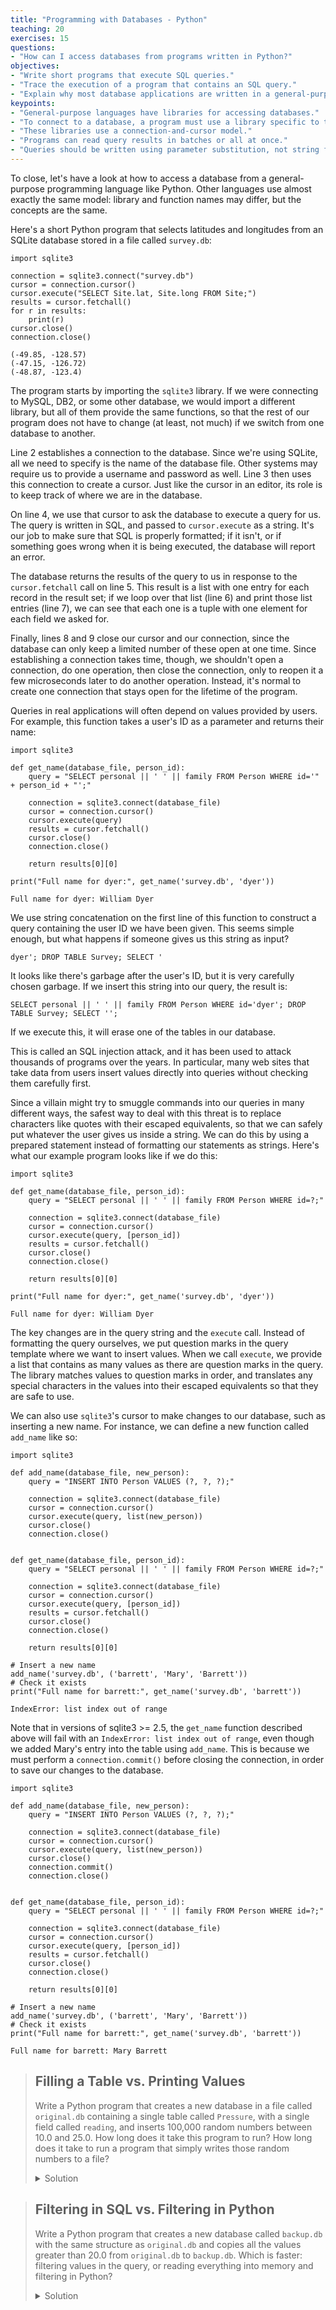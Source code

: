 ```yaml
---
title: "Programming with Databases - Python"
teaching: 20
exercises: 15
questions:
- "How can I access databases from programs written in Python?"
objectives:
- "Write short programs that execute SQL queries."
- "Trace the execution of a program that contains an SQL query."
- "Explain why most database applications are written in a general-purpose language rather than in SQL."
keypoints:
- "General-purpose languages have libraries for accessing databases."
- "To connect to a database, a program must use a library specific to that database manager."
- "These libraries use a connection-and-cursor model."
- "Programs can read query results in batches or all at once."
- "Queries should be written using parameter substitution, not string formatting."
---
```

To close, let's have a look at how to access a database from
a general-purpose programming language like Python.
Other languages use almost exactly the same model: library and 
function names may differ, but the concepts are the same.

Here's a short Python program that selects latitudes and longitudes
from an SQLite database stored in a file called `survey.db`:

~~~
import sqlite3

connection = sqlite3.connect("survey.db")
cursor = connection.cursor()
cursor.execute("SELECT Site.lat, Site.long FROM Site;")
results = cursor.fetchall()
for r in results:
    print(r)
cursor.close()
connection.close()
~~~

~~~
(-49.85, -128.57)
(-47.15, -126.72)
(-48.87, -123.4)
~~~

The program starts by importing the `sqlite3` library.
If we were connecting to MySQL, DB2, or some other database,
we would import a different library, but all of them provide the same functions,
so that the rest of our program does not have to change (at least, not much)
if we switch from one database to another.

Line 2 establishes a connection to the database.
Since we're using SQLite, all we need to specify is the name of the database 
file. Other systems may require us to provide a username and password as well.
Line 3 then uses this connection to create a cursor. Just like the cursor in 
an editor, its role is to keep track of where we are in the database.

On line 4, we use that cursor to ask the database to execute a query for us.
The query is written in SQL, and passed to `cursor.execute` as a string. It's 
our job to make sure that SQL is properly formatted; if it isn't, or if 
something goes wrong when it is being executed, the database will report an error.

The database returns the results of the query to us
in response to the `cursor.fetchall` call on line 5. This result is a list with 
one entry for each record in the result set; if we loop over that list (line 6) 
and print those list entries (line 7), we can see that each one is a tuple with 
one element for each field we asked for.

Finally, lines 8 and 9 close our cursor and our connection,
since the database can only keep a limited number of these open at one time.
Since establishing a connection takes time, though, we shouldn't open a connection,
do one operation, then close the connection, only to reopen it a few microseconds 
later to do another operation. Instead, it's normal to create one connection 
that stays open for the lifetime of the program.

Queries in real applications will often depend on values provided by users.
For example, this function takes a user's ID as a parameter and returns their name:

~~~
import sqlite3

def get_name(database_file, person_id):
    query = "SELECT personal || ' ' || family FROM Person WHERE id='" + person_id + "';"

    connection = sqlite3.connect(database_file)
    cursor = connection.cursor()
    cursor.execute(query)
    results = cursor.fetchall()
    cursor.close()
    connection.close()

    return results[0][0]

print("Full name for dyer:", get_name('survey.db', 'dyer'))
~~~

~~~
Full name for dyer: William Dyer
~~~

We use string concatenation on the first line of this function
to construct a query containing the user ID we have been given.
This seems simple enough, but what happens if someone gives us this 
string as input?

~~~
dyer'; DROP TABLE Survey; SELECT '
~~~

It looks like there's garbage after the user's ID,
but it is very carefully chosen garbage. If we insert this string 
into our query, the result is:

~~~
SELECT personal || ' ' || family FROM Person WHERE id='dyer'; DROP TABLE Survey; SELECT '';
~~~

If we execute this, it will erase one of the tables in our database.

This is called an SQL injection attack, and it has been used to attack thousands of 
programs over the years.  In particular, many web sites that take data from users 
insert values directly into queries without checking them carefully first.

Since a villain might try to smuggle commands into our queries in many different ways,
the safest way to deal with this threat is to replace characters like quotes with their 
escaped equivalents, so that we can safely put whatever the user gives us inside a string.
We can do this by using a prepared statement instead of formatting our statements as strings.
Here's what our example program looks like if we do this:

~~~
import sqlite3

def get_name(database_file, person_id):
    query = "SELECT personal || ' ' || family FROM Person WHERE id=?;"

    connection = sqlite3.connect(database_file)
    cursor = connection.cursor()
    cursor.execute(query, [person_id])
    results = cursor.fetchall()
    cursor.close()
    connection.close()

    return results[0][0]

print("Full name for dyer:", get_name('survey.db', 'dyer'))
~~~

~~~
Full name for dyer: William Dyer
~~~

The key changes are in the query string and the `execute` call.
Instead of formatting the query ourselves,
we put question marks in the query template where we want to insert values.
When we call `execute`,
we provide a list
that contains as many values as there are question marks in the query.
The library matches values to question marks in order,
and translates any special characters in the values
into their escaped equivalents
so that they are safe to use.

We can also use `sqlite3`'s cursor to make changes to our database,
such as inserting a new name. For instance, we can define a new function 
called `add_name` like so:

~~~
import sqlite3

def add_name(database_file, new_person):
    query = "INSERT INTO Person VALUES (?, ?, ?);"

    connection = sqlite3.connect(database_file)
    cursor = connection.cursor()
    cursor.execute(query, list(new_person))
    cursor.close()
    connection.close()


def get_name(database_file, person_id):
    query = "SELECT personal || ' ' || family FROM Person WHERE id=?;"

    connection = sqlite3.connect(database_file)
    cursor = connection.cursor()
    cursor.execute(query, [person_id])
    results = cursor.fetchall()
    cursor.close()
    connection.close()

    return results[0][0]

# Insert a new name
add_name('survey.db', ('barrett', 'Mary', 'Barrett'))
# Check it exists
print("Full name for barrett:", get_name('survey.db', 'barrett'))
~~~

~~~
IndexError: list index out of range
~~~

Note that in versions of sqlite3 >= 2.5, the `get_name` function described
above will fail with an `IndexError: list index out of range`,
even though we added Mary's entry into the table using `add_name`.
This is because we must perform a `connection.commit()` before closing
the connection, in order to save our changes to the database.

~~~
import sqlite3

def add_name(database_file, new_person):
    query = "INSERT INTO Person VALUES (?, ?, ?);"

    connection = sqlite3.connect(database_file)
    cursor = connection.cursor()
    cursor.execute(query, list(new_person))
    cursor.close()
    connection.commit()
    connection.close()


def get_name(database_file, person_id):
    query = "SELECT personal || ' ' || family FROM Person WHERE id=?;"

    connection = sqlite3.connect(database_file)
    cursor = connection.cursor()
    cursor.execute(query, [person_id])
    results = cursor.fetchall()
    cursor.close()
    connection.close()

    return results[0][0]

# Insert a new name
add_name('survey.db', ('barrett', 'Mary', 'Barrett'))
# Check it exists
print("Full name for barrett:", get_name('survey.db', 'barrett'))
~~~

~~~
Full name for barrett: Mary Barrett
~~~


> ## Filling a Table vs. Printing Values
>
> Write a Python program that creates a new database in a file called
> `original.db` containing a single table called `Pressure`, with a
> single field called `reading`, and inserts 100,000 random numbers
> between 10.0 and 25.0.  How long does it take this program to run?
> How long does it take to run a program that simply writes those
> random numbers to a file?
>
> <details><summary>Solution</summary>
> <p>
>
> ~~~
> import sqlite3
> # import random number generator
> from numpy.random import uniform
>
> random_numbers = uniform(low=10.0, high=25.0, size=100000)
>
> connection = sqlite3.connect("original.db")
> cursor = connection.cursor()
> cursor.execute("CREATE TABLE Pressure (reading float not null)")
> query = "INSERT INTO Pressure values (?);"
>
> for number in random_numbers:
>     cursor.execute(query, [number])
>
> cursor.close()
> # save changes to file for next exercise
> connection.commit()
> connection.close()
> ~~~
>
> For comparison, the following program writes the random numbers
> into the file `random_numbers.txt`:
>
> ~~~
> from numpy.random import uniform
>
> random_numbers = uniform(low=10.0, high=25.0, size=100000)
> with open('random_numbers.txt', 'w') as outfile:
>     for number in random_numbers:
>         # need to add linebreak \n
>         outfile.write("{}\n".format(number))
> ~~~
> </p>
> </details>

> ## Filtering in SQL vs. Filtering in Python
>
> Write a Python program that creates a new database called
> `backup.db` with the same structure as `original.db` and copies all
> the values greater than 20.0 from `original.db` to `backup.db`.
> Which is faster: filtering values in the query, or reading
> everything into memory and filtering in Python?
>
> <details><summary>Solution</summary>
> <p>
>
> The first example reads all the data into memory and filters the
> numbers using the if statement in Python.
>
> ~~~
> import sqlite3
>
> connection_original = sqlite3.connect("original.db")
> cursor_original = connection_original.cursor()
> cursor_original.execute("SELECT * FROM Pressure;")
> results = cursor_original.fetchall()
> cursor_original.close()
> connection_original.close()
>
> connection_backup = sqlite3.connect("backup.db")
> cursor_backup = connection_backup.cursor()
> cursor_backup.execute("CREATE TABLE Pressure (reading float not null)")
> query = "INSERT INTO Pressure values (?);"
>
> for entry in results:
>     # number is saved in first column of the table
>     if entry[0] > 20.0:
>         cursor_backup.execute(query, entry)
>
> cursor_backup.close()
> connection_backup.commit()
> connection_backup.close()
> ~~~
>
> In contrast the following example uses the conditional ``SELECT`` statement
> to filter the numbers in SQL.
> The only lines that changed are in line 5, where the values are fetched
> from `original.db` and the for loop starting in line 15 used to insert
> the numbers into `backup.db`.
> Note how this version does not require the use of Python's if statement.
>
> ~~~
> import sqlite3
>
> connection_original = sqlite3.connect("original.db")
> cursor_original = connection_original.cursor()
> cursor_original.execute("SELECT * FROM Pressure WHERE reading > 20.0;")
> results = cursor_original.fetchall()
> cursor_original.close()
> connection_original.close()
>
> connection_backup = sqlite3.connect("backup.db")
> cursor_backup = connection_backup.cursor()
> cursor_backup.execute("CREATE TABLE Pressure (reading float not null)")
> query = "INSERT INTO Pressure values (?);"
>
> for entry in results:
>     cursor_backup.execute(query, entry)
>
> cursor_backup.close()
> connection_backup.commit()
> connection_backup.close()
> ~~~
>
> </p>
> </details>
